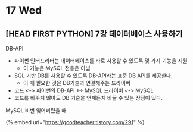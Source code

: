 # 17 Wed

## \[HEAD FIRST PYTHON\] 7강 데이터베이스 사용하기 <a id="sql"></a>

DB-API

* 파이썬 인터프리터는 데이터베이스를 바로 사용할 수 있도록 몇 가지 기능을 지원
  * 이 기능은 MySQL 전용은 아님
* SQL 기반 DB를 사용할 수 있도록 DB-API라는 표준 DB API를 제공한다.
  * 이 때 필요한 것은 DB기술과 연결해주는 드라이버
* 코드 &lt;-&gt; 파이썬의 DB-API &lt;-&gt; MySQL 드라이버 &lt;-&gt; MySQL
* 코드를 바꾸지 않아도 DB 기술을 언제든지 바꿀 수 있는 장점이 있다.

MySQL 비번 잊어버렸을 때

{% embed url="https://goodteacher.tistory.com/291" %}



